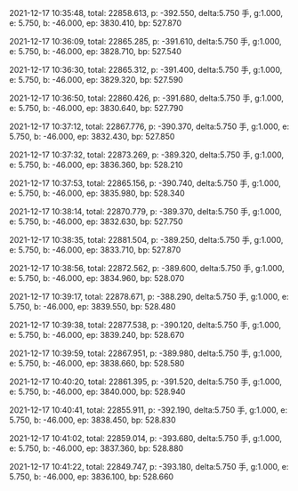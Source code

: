 2021-12-17 10:35:48, total: 22858.613, p: -392.550, delta:5.750 手, g:1.000, e: 5.750, b: -46.000, ep: 3830.410, bp: 527.870

2021-12-17 10:36:09, total: 22865.285, p: -391.610, delta:5.750 手, g:1.000, e: 5.750, b: -46.000, ep: 3828.710, bp: 527.540

2021-12-17 10:36:30, total: 22865.312, p: -391.400, delta:5.750 手, g:1.000, e: 5.750, b: -46.000, ep: 3829.320, bp: 527.590

2021-12-17 10:36:50, total: 22860.426, p: -391.680, delta:5.750 手, g:1.000, e: 5.750, b: -46.000, ep: 3830.640, bp: 527.790

2021-12-17 10:37:12, total: 22867.776, p: -390.370, delta:5.750 手, g:1.000, e: 5.750, b: -46.000, ep: 3832.430, bp: 527.850

2021-12-17 10:37:32, total: 22873.269, p: -389.320, delta:5.750 手, g:1.000, e: 5.750, b: -46.000, ep: 3836.360, bp: 528.210

2021-12-17 10:37:53, total: 22865.156, p: -390.740, delta:5.750 手, g:1.000, e: 5.750, b: -46.000, ep: 3835.980, bp: 528.340

2021-12-17 10:38:14, total: 22870.779, p: -389.370, delta:5.750 手, g:1.000, e: 5.750, b: -46.000, ep: 3832.630, bp: 527.750

2021-12-17 10:38:35, total: 22881.504, p: -389.250, delta:5.750 手, g:1.000, e: 5.750, b: -46.000, ep: 3833.710, bp: 527.870

2021-12-17 10:38:56, total: 22872.562, p: -389.600, delta:5.750 手, g:1.000, e: 5.750, b: -46.000, ep: 3834.960, bp: 528.070

2021-12-17 10:39:17, total: 22878.671, p: -388.290, delta:5.750 手, g:1.000, e: 5.750, b: -46.000, ep: 3839.550, bp: 528.480

2021-12-17 10:39:38, total: 22877.538, p: -390.120, delta:5.750 手, g:1.000, e: 5.750, b: -46.000, ep: 3839.240, bp: 528.670

2021-12-17 10:39:59, total: 22867.951, p: -389.980, delta:5.750 手, g:1.000, e: 5.750, b: -46.000, ep: 3838.660, bp: 528.580

2021-12-17 10:40:20, total: 22861.395, p: -391.520, delta:5.750 手, g:1.000, e: 5.750, b: -46.000, ep: 3840.000, bp: 528.940

2021-12-17 10:40:41, total: 22855.911, p: -392.190, delta:5.750 手, g:1.000, e: 5.750, b: -46.000, ep: 3838.450, bp: 528.830

2021-12-17 10:41:02, total: 22859.014, p: -393.680, delta:5.750 手, g:1.000, e: 5.750, b: -46.000, ep: 3837.360, bp: 528.880

2021-12-17 10:41:22, total: 22849.747, p: -393.180, delta:5.750 手, g:1.000, e: 5.750, b: -46.000, ep: 3836.100, bp: 528.660